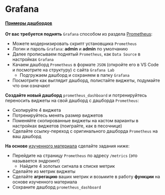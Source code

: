 # Grafana

#### [Примеры дашбордов](https://play.grafana.org/dashboards)

**От вас требуется поднять** `Grafana` способом из раздела [Prometheus](https://github.com/lamjob1993/linux-monitoring/blob/main/prometheus/Backend.md):
 - Можете модернизировать скрипт установщика `Prometheus`
 - Логин и пароль `Grafana`: **admin** и **admin** по умолчанию 
 - Далее прописываем поднятый `Prometheus`, как `Data Source` в настройках `Grafana`
 - Качаем дашборд `Prometheus` в формате `JSON` (откройте его в VS Code и посмотрите на структуру) с сайта `Grafana Lab`
   - Подгружаем дашборд и сохраняем в папку `Grafana`
 - Посмотрите как выглядит дашборд, полистайте виджеты, подумайте что они означают

**Создайте новый дашборд** `prometheus_dashboard` и потренируйтесь переносить виджеты на свой дашборд с дашборда `Prometheus`:
   - Скопируйте 4 виджета
   - Потренируйтесь менять размер виджетов
   - Поменяйте скопированные виджеты на кастом варианты в настройках виджетов (поиграйте, как в песочнице)
   - Сделайте ссылку-переход с оригинального дашборда `Prometheus` на ваш дашборд
  
**На основе** [изученного материала](https://github.com/lamjob1993/linux-monitoring/blob/main/prometheus/README.md "Основные понятия Prometheus.") сделайте задания ниже:
     
   - Перейдите на страницу `Prometheus` по адресу `/metrics` (это называется эндроинт)
     - Найдите 4 золотых сигнала в списке метрик
   - Сделайте из метрик виджеты
   - Сделайте **агрегацию** ваших метрик и возьмите в работу **функции** на основе изученного материала
   - Сохраните дашборд `prometheus_dashboard`
